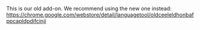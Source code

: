 
This is our old add-on. We recommend using the new one instead: https://chrome.google.com/webstore/detail/languagetool/oldceeleldhonbafppcapldpdifcinji
